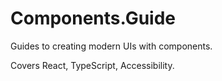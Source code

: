 # Components.Guide

Guides to creating modern UIs with components.

Covers React, TypeScript, Accessibility.
